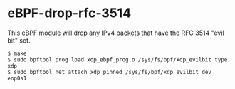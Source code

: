 # eBPF-drop-rfc-3514
This eBPF module will drop any IPv4 packets that have the RFC 3514 "evil bit" set.
```
$ make
$ sudo bpftool prog load xdp_ebpf_prog.o /sys/fs/bpf/xdp_evilbit type xdp
$ sudo bpftool net attach xdp pinned /sys/fs/bpf/xdp_evilbit dev enp0s1
```
